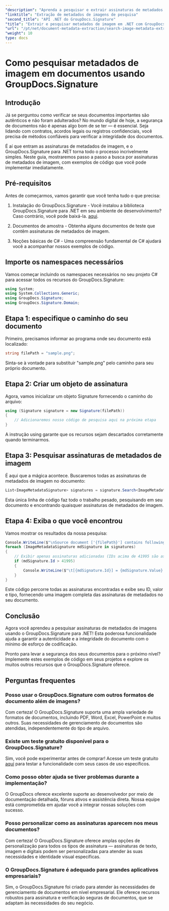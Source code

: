 ```yaml
---
"description": "Aprenda a pesquisar e extrair assinaturas de metadados de imagens em documentos com o GroupDocs.Signature para .NET. Aumente a segurança e a autenticidade dos seus documentos em apenas alguns minutos."
"linktitle": "Extração de metadados de imagens de pesquisa"
"second_title": "API .NET do GroupDocs.Signature"
"title": "Extrair e pesquisar metadados de imagem em .NET com GroupDocs"
"url": "/pt/net/document-metadata-extraction/search-image-metadata-extraction/"
"weight": 10
type: docs
---
```

# Como pesquisar metadados de imagem em documentos usando GroupDocs.Signature

## Introdução

Já se perguntou como verificar se seus documentos importantes são autênticos e não foram adulterados? No mundo digital de hoje, a segurança de documentos não é apenas algo bom de se ter — é essencial. Seja lidando com contratos, acordos legais ou registros confidenciais, você precisa de métodos confiáveis para verificar a integridade dos documentos.

É aí que entram as assinaturas de metadados de imagem, e o GroupDocs.Signature para .NET torna todo o processo incrivelmente simples. Neste guia, mostraremos passo a passo a busca por assinaturas de metadados de imagem, com exemplos de código que você pode implementar imediatamente.

## Pré-requisitos

Antes de começarmos, vamos garantir que você tenha tudo o que precisa:

1. Instalação do GroupDocs.Signature - Você instalou a biblioteca GroupDocs.Signature para .NET em seu ambiente de desenvolvimento? Caso contrário, você pode baixá-la. [aqui](https://releases.groupdocs.com/signature/net/).

2. Documentos de amostra - Obtenha alguns documentos de teste que contêm assinaturas de metadados de imagem.

3. Noções básicas de C# - Uma compreensão fundamental de C# ajudará você a acompanhar nossos exemplos de código.

## Importe os namespaces necessários

Vamos começar incluindo os namespaces necessários no seu projeto C# para acessar todos os recursos do GroupDocs.Signature:

```csharp
using System;
using System.Collections.Generic;
using GroupDocs.Signature;
using GroupDocs.Signature.Domain;
```

## Etapa 1: especifique o caminho do seu documento

Primeiro, precisamos informar ao programa onde seu documento está localizado:

```csharp
string filePath = "sample.png";
```

Sinta-se à vontade para substituir "sample.png" pelo caminho para seu próprio documento.

## Etapa 2: Criar um objeto de assinatura

Agora, vamos inicializar um objeto Signature fornecendo o caminho do arquivo:

```csharp
using (Signature signature = new Signature(filePath))
{
    // Adicionaremos nosso código de pesquisa aqui na próxima etapa
}
```

A instrução using garante que os recursos sejam descartados corretamente quando terminarmos.

## Etapa 3: Pesquisar assinaturas de metadados de imagem

É aqui que a mágica acontece. Buscaremos todas as assinaturas de metadados de imagem no documento:

```csharp
List<ImageMetadataSignature> signatures = signature.Search<ImageMetadataSignature>(SignatureType.Metadata);
```

Esta única linha de código faz todo o trabalho pesado, pesquisando em seu documento e encontrando quaisquer assinaturas de metadados de imagem.

## Etapa 4: Exiba o que você encontrou

Vamos mostrar os resultados da nossa pesquisa:

```csharp
Console.WriteLine($"\nSource document ['{filePath}'] contains following signatures.");
foreach (ImageMetadataSignature mdSignature in signatures)
{
    // Exibir apenas assinaturas adicionadas (IDs acima de 41995 são assinaturas personalizadas)
    if (mdSignature.Id > 41995)
    {
        Console.WriteLine($"\t[{mdSignature.Id}] = {mdSignature.Value} ({mdSignature.Type})");
    }
}
```

Este código percorre todas as assinaturas encontradas e exibe seu ID, valor e tipo, fornecendo uma imagem completa das assinaturas de metadados no seu documento.

## Conclusão

Agora você aprendeu a pesquisar assinaturas de metadados de imagens usando o GroupDocs.Signature para .NET! Esta poderosa funcionalidade ajuda a garantir a autenticidade e a integridade do documento com o mínimo de esforço de codificação.

Pronto para levar a segurança dos seus documentos para o próximo nível? Implemente estes exemplos de código em seus projetos e explore os muitos outros recursos que o GroupDocs.Signature oferece.

## Perguntas frequentes

### Posso usar o GroupDocs.Signature com outros formatos de documento além de imagens?

Com certeza! O GroupDocs.Signature suporta uma ampla variedade de formatos de documentos, incluindo PDF, Word, Excel, PowerPoint e muitos outros. Suas necessidades de gerenciamento de documentos são atendidas, independentemente do tipo de arquivo.

### Existe um teste gratuito disponível para o GroupDocs.Signature?

Sim, você pode experimentar antes de comprar! Acesse um teste gratuito [aqui](https://releases.groupdocs.com/) para testar a funcionalidade com seus casos de uso específicos.

### Como posso obter ajuda se tiver problemas durante a implementação?

O GroupDocs oferece excelente suporte ao desenvolvedor por meio de documentação detalhada, fóruns ativos e assistência direta. Nossa equipe está comprometida em ajudar você a integrar nossas soluções com sucesso.

### Posso personalizar como as assinaturas aparecem nos meus documentos?

Com certeza! O GroupDocs.Signature oferece amplas opções de personalização para todos os tipos de assinatura — assinaturas de texto, imagem e digitais podem ser personalizadas para atender às suas necessidades e identidade visual específicas.

### O GroupDocs.Signature é adequado para grandes aplicativos empresariais?

Sim, o GroupDocs.Signature foi criado para atender às necessidades de gerenciamento de documentos em nível empresarial. Ele oferece recursos robustos para assinatura e verificação seguras de documentos, que se adaptam às necessidades do seu negócio.